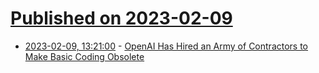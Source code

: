 # [Published on 2023-02-09](index.md)

* [2023-02-09, 13:21:00](https://soylentnews.org/article.pl?sid=23/02/08/1851249&from=rss) - [OpenAI Has Hired an Army of Contractors to Make Basic Coding Obsolete](https://soylentnews.org/article.pl?sid=23/02/08/1851249&from=rss)

